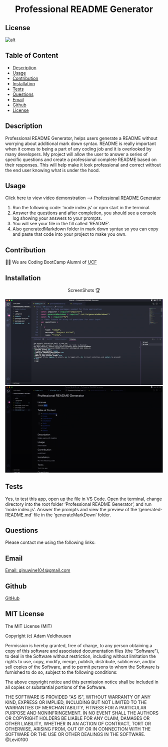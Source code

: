 <h1 align="center">Professional README Generator</h1>
        
 ## License

![alt](https://img.shields.io/badge/License-MIT-blue)
          
## Table of Content
- [Description](#description)
- [Usage](#usage)
- [Contribution](#contribution)
- [Installation](#installation)
- [Tests](#tests)
- [Questions](#questions)
- [Email](#email)
- [Github](#github)
- [License](#license) 

## Description
Professional README Generator,  helps users generate a README without worrying about additional mark down syntax.
README is really important when it comes to being a part of any coding job and it is overlooked by many developers.
My project will allow the user to answer a series of specific questions and create a professional complete README based on their responses. This will help make it look professional and correct without the end user knowing what is under the hood. 


## Usage
Click here to view video demonstration --> [Professional README Generator](https://drive.google.com/file/d/1TmM82sxv8Lx4D0sMvx9_O2VCtTFEc_h8/view?usp=sharing)
1. Run the following code: ‘node index.js’ or npm start in the terminal. 
2. Answer the questions and after completion, you should see a console log showing your answers to your prompts. 
3. You will see your file in the fill called ‘README’. 
4. Also generatedMarkdown folder in mark down syntax so you can copy and paste that code into your project to make you own.


## <h2 id="Contribution">Contribution</h2>
👨‍💻 We are Coding BootCamp Alumni of [UCF](https://www.ucf.edu/students/) 

## Installation

<p align="center">ScreenShots 🏆</p>

![Photo1](./images/Node%20ReadMe%20Generator1.png)
![Photo2](./images/Node%20ReadMe%20Generator2.png)


## <h2 id="Tests">Tests</h2>
Yes, to test this app, open up the file in VS Code. Open the terminal, change directory into the root folder ‘Professional README Generator’, and run ‘node index.js’. Answer the prompts and view the preview of the ‘generated-README.md’ file in the ‘generateMarkDown’ folder.

## <h2 id="Questions">Questions</h2> 

Please contact me using the following links:

## <h2 id="Email">Email</h2>
[Email: ginuwine104@gmail.com](ginuwine104@gmail.com)

## Github
[GitHub](https://github.com/jonjon50) 



<h2 id="license">MIT License</h2>
The MIT License (MIT)

Copyright (c) <year> Adam Veldhousen

Permission is hereby granted, free of charge, to any person obtaining a copy
of this software and associated documentation files (the "Software"), to deal
in the Software without restriction, including without limitation the rights
to use, copy, modify, merge, publish, distribute, sublicense, and/or sell
copies of the Software, and to permit persons to whom the Software is
furnished to do so, subject to the following conditions:

The above copyright notice and this permission notice shall be included in
all copies or substantial portions of the Software.

THE SOFTWARE IS PROVIDED "AS IS", WITHOUT WARRANTY OF ANY KIND, EXPRESS OR
IMPLIED, INCLUDING BUT NOT LIMITED TO THE WARRANTIES OF MERCHANTABILITY,
FITNESS FOR A PARTICULAR PURPOSE AND NONINFRINGEMENT. IN NO EVENT SHALL THE
AUTHORS OR COPYRIGHT HOLDERS BE LIABLE FOR ANY CLAIM, DAMAGES OR OTHER
LIABILITY, WHETHER IN AN ACTION OF CONTRACT, TORT OR OTHERWISE, ARISING FROM,
OUT OF OR IN CONNECTION WITH THE SOFTWARE OR THE USE OR OTHER DEALINGS IN
THE SOFTWARE.
@Levi0100
</h5>
